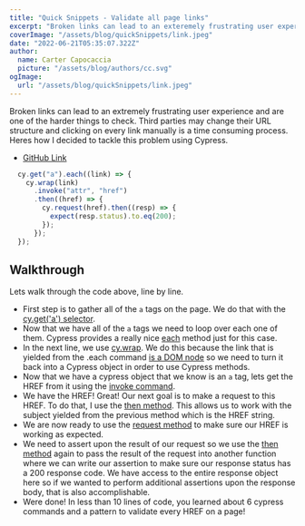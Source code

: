 ```yaml
---
title: "Quick Snippets - Validate all page links"
excerpt: "Broken links can lead to an exteremely frustrating user experience and checking each link manually is a time consuming process. Using Cypress, we can automate this entire process and ensure all of our links perfom as expected."
coverImage: "/assets/blog/quickSnippets/link.jpeg"
date: "2022-06-21T05:35:07.322Z"
author:
  name: Carter Capocaccia
  picture: "/assets/blog/authors/cc.svg"
ogImage:
  url: "/assets/blog/quickSnippets/link.jpeg"
---
```


Broken links can lead to an extremely frustrating user experience and are one of the harder things to check. Third parties may change their URL structure and clicking on every link manually is a time consuming process. Heres how I decided to tackle this problem using Cypress.

- [GitHub Link](https://github.com/Capocaccia/carterCapo/blob/master/cypress/support/commands.js)

```javascript
  cy.get("a").each((link) => {
    cy.wrap(link)
      .invoke("attr", "href")
      .then((href) => {
        cy.request(href).then((resp) => {
          expect(resp.status).to.eq(200);
        });
      });
  });
```

## Walkthrough

Lets walk through the code above, line by line.

- First step is to gather all of the `a` tags on the page. We do that with the [cy.get('a') selector](https://docs.cypress.io/api/commands/get).
- Now that we have all of the `a` tags we need to loop over each one of them. Cypress provides a really nice [each](https://docs.cypress.io/api/commands/each) method just for this case.
- In the next line, we use [cy.wrap](https://docs.cypress.io/api/commands/wrap#Arguments). We do this because the link that is yielded from the .each command [is a DOM node](https://docs.cypress.io/api/commands/get#Yields) so we need to turn it back into a Cypress object in order to use Cypress methods.
- Now that we have a cypress object that we know is an `a` tag, lets get the HREF from it using the [invoke command](https://docs.cypress.io/api/commands/invoke).
- We have the HREF! Great! Our next goal is to make a request to this HREF. To do that, I use the [then method](https://docs.cypress.io/api/commands/then). This allows us to work with the subject yielded from the previous method which is the HREF string.
- We are now ready to use the [request method](https://docs.cypress.io/api/commands/request) to make sure our HREF is working as expected.
- We need to assert upon the result of our request so we use the [then method](https://docs.cypress.io/api/commands/then) again to pass the result of the request into another function where we can write our assertion to make sure our response status has a 200 response code. We have access to the entire response object here so if we wanted to perform additional assertions upon the response body, that is also accomplishable.
- Were done! In less than 10 lines of code, you learned about 6 cypress commands and a pattern to validate every HREF on a page!
